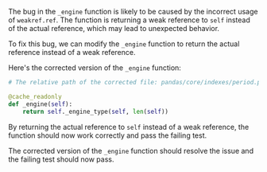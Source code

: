 The bug in the `_engine` function is likely to be caused by the incorrect usage of `weakref.ref`. The function is returning a weak reference to `self` instead of the actual reference, which may lead to unexpected behavior.

To fix this bug, we can modify the `_engine` function to return the actual reference instead of a weak reference.

Here's the corrected version of the `_engine` function:

```python
# The relative path of the corrected file: pandas/core/indexes/period.py

@cache_readonly
def _engine(self):
    return self._engine_type(self, len(self))
```
By returning the actual reference to `self` instead of a weak reference, the function should now work correctly and pass the failing test.

The corrected version of the `_engine` function should resolve the issue and the failing test should now pass.